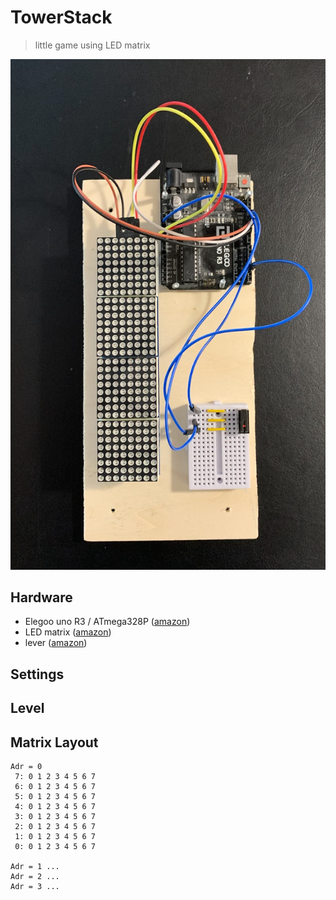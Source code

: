 # TowerStack
>  little game using LED matrix 

![image_hardware](https://github.com/Felix-Pi/TowerStack/blob/main/images/TowerStack_hardware.png?raw=true)


## Hardware 
* Elegoo uno R3 / ATmega328P ([amazon](https://www.amazon.de/gp/product/B01EWOE0UU/ref=ppx_yo_dt_b_search_asin_title?ie=UTF8&psc=1))
* LED matrix ([amazon](https://www.amazon.de/gp/product/B01BUTAFW2/ref=ppx_yo_dt_b_search_asin_title?ie=UTF8&psc=1))
* lever ([amazon](https://www.amazon.de/gp/product/B00J2N3D78/ref=ppx_yo_dt_b_asin_title_o05_s00?ie=UTF8&psc=1))

## Settings

## Level

## Matrix Layout
```
Adr = 0 
 7: 0 1 2 3 4 5 6 7
 6: 0 1 2 3 4 5 6 7
 5: 0 1 2 3 4 5 6 7
 4: 0 1 2 3 4 5 6 7
 3: 0 1 2 3 4 5 6 7
 2: 0 1 2 3 4 5 6 7
 1: 0 1 2 3 4 5 6 7
 0: 0 1 2 3 4 5 6 7 
 
Adr = 1 ...
Adr = 2 ...
Adr = 3 ... 
```
